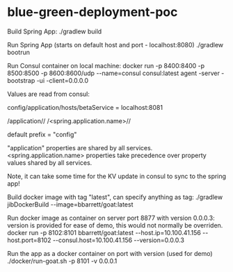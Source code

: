 # blue-green-deployment-poc

Build Spring App:
./gradlew build

Run Spring App (starts on default host and port - localhost:8080)
./gradlew bootrun

Run Consul container on local machine:
docker run -p 8400:8400  -p 8500:8500 -p 8600:8600/udp --name=consul consul:latest agent -server -bootstrap -ui -client=0.0.0.0

Values are read from consul:

config/application/hosts/betaService = localhost:8081

<prefix>/application/<optionalClassAnnotation>/<propertyField>
<prefix>/<spring.application.name>/<optionalClassAnnotation>/<propertyField>

default prefix = "config"

"application" properties are shared by all services.
<spring.application.name> properties take precedence over property values shared by all services.

Note, it can take some time for the KV update in consul to sync to the spring app!

Build docker image with tag "latest", can specify anything as tag:
./gradlew jibDockerBuild --image=bbarrett/goat:latest

Run docker image as container on server port 8877 with version 0.0.0.3:
    version is provided for ease of demo, this would not normally be overriden.
docker run -p 8102:8101 bbarrett/goat:latest --host.ip=10.100.41.156 --host.port=8102 --consul.host=10.100.41.156 --version=0.0.0.3

Run the app as a docker container on port with version (used for demo)
./docker/run-goat.sh -p 8101 -v 0.0.0.1
